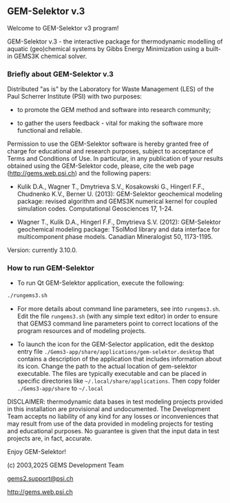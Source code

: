 
## GEM-Selektor v.3

Welcome to GEM-Selektor v3 program!

GEM-Selektor v.3 - the interactive package for thermodynamic modelling of aquatic (geo)chemical systems by Gibbs Energy Minimization using a built-in GEMS3K chemical solver.

### Briefly about GEM-Selektor v.3

Distributed "as is" by the Laboratory for Waste Management (LES) of the Paul Scherrer Institute (PSI) with two purposes:

* to promote the GEM method and software into research community;

* to gather the users feedback - vital for making the software more functional and reliable.

Permission to use the GEM-Selektor software is hereby granted free of charge for educational and research purposes, subject to acceptance of Terms and Conditions of Use. In particular, in any publication of your results obtained using the GEM-Selektor code, please, cite the web page (http://gems.web.psi.ch) and the following papers:

* Kulik D.A., Wagner T., Dmytrieva S.V., Kosakowski G., Hingerl F.F., Chudnenko K.V., Berner U. (2013): GEM-Selektor geochemical modeling package: revised algorithm and GEMS3K numerical kernel for coupled simulation codes. Computational Geosciences 17, 1-24.

* Wagner T., Kulik D.A., Hingerl F.F., Dmytrieva S.V. (2012): GEM-Selektor geochemical modeling package: TSolMod library and data interface for multicomponent phase models. Canadian Mineralogist 50, 1173-1195.

Version: currently 3.10.0.

### How to run GEM-Selektor

* To run Qt GEM-Selektor application, execute the following:

```sh
./rungems3.sh
```

* For more details about command line parameters, see into `rungems3.sh`. Edit the file `rungems3.sh` (with any simple text editor) in order to ensure that GEMS3 command line parameters point to correct locations of the program resources and of modeling projects.

* To launch the icon for the GEM-Selector application, edit the desktop entry file `./Gems3-app/share/applications/gem-selektor.desktop` that contains a description of the application that includes information about its icon. Change the path to the actual location of gem-selektor executable. The files are typically executable and can be placed in specific directories like  `~/.local/share/applications`. 
Then copy folder `./Gems3-app/share` to  `~/.local`


DISCLAIMER: thermodynamic data bases in test modeling projects provided in this installation are provisional and undocumented. The Development Team accepts no liability of any kind for any losses or inconveniences that may result from use of the data provided in modeling projects for testing and educational purposes. No guarantee is given that the input data in test projects are, in fact, accurate. 

Enjoy GEM-Selektor!

(c) 2003,2025 GEMS Development Team

gems2.support@psi.ch

http://gems.web.psi.ch
 

